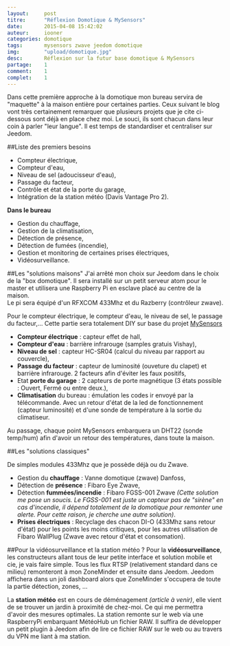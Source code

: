 ```yaml
---
layout: 	post
titre:  	"Réflexion Domotique & MySensors"
date:   	2015-04-08 15:42:02
auteur: 	iooner
categories: domotique
tags:		mysensors zwave jeedom domotique 		
img: 		"upload/domotique.jpg"
desc:		Réflexion sur la futur base domotique & MySensors
partage:	1
comment:	1
complet:	1
---
```


Dans cette première approche à la domotique mon bureau servira de "maquette" à la maison entière pour certaines parties. Ceux suivant le blog vont très certainement remarquer que plusieurs projets que je cite ci-dessous sont déjà en place chez moi. Le souci, ils sont chacun dans leur coin à parler "leur langue". Il est temps de standardiser et centraliser sur Jeedom.

##Liste des premiers besoins
 - Compteur électrique,
 - Compteur d'eau,
 - Niveau de sel (adoucisseur d'eau),
 - Passage du facteur,
 - Contrôle et état de la porte du garage,
 - Intégration de la station météo (Davis Vantage Pro 2).

**Dans le bureau**  

 - Gestion du chauffage,
 - Gestion de la climatisation,
 - Détection de présence,
 - Détection de fumées (incendie),
 - Gestion et monitoring de certaines prises électriques,
 - Vidéosurveillance.


##Les "solutions maisons"
J'ai arrêté mon choix sur Jeedom dans le choix de la "box domotique". Il sera installé sur un petit serveur atom pour le master et utilisera une Raspberry Pi en esclave placé au centre de la maison.  
Le pi sera équipé d'un RFXCOM 433Mhz et du Razberry (contrôleur zwave).  
  


Pour le compteur électrique, le compteur d'eau, le niveau de sel, le passage du facteur,... Cette partie sera totalement DIY sur base du projet [MySensors][mysensors]  

 - **Compteur électrique** : capteur effet de hall,
 - **Compteur d'eau** : barrière infrarouge (samples gratuis Vishay),
 - **Niveau de sel** : capteur HC-SR04 (calcul du niveau par rapport au couvercle),
 - **Passage du facteur** : capteur de luminosité (ouveture du clapet) et barrière infrarouge. 2 facteurs afin d'éviter les faux positifs,
 - Etat **porte du garage** : 2 capteurs de porte magnétique (3 états possible : Ouvert, Fermé ou entre deux.),
 - **Climatisation** du bureau : émulation les codes ir envoyé par la télécommande. Avec un retour d'état de la led de fonctionnement (capteur luminosité) et d'une sonde de température à la sortie du climatiseur.  

 Au passage, chaque point MySensors embarquera un DHT22 (sonde temp/hum) afin d'avoir un retour des températures, dans toute la maison.

##Les "solutions classiques"

De simples modules 433Mhz que je possède déjà ou du Zwave.  

 - Gestion du **chauffage** : Vanne domotique (zwave) Danfoss,
 - Détection de **présence** : Fibaro Eye Zwave,
 - Détection **fummées/incendie** : Fibaro FGSS-001 Zwave *(Cette solution me pose un soucis. Le FGSS-001 est juste un capteur pas de "sirène" en cas d'incendie, il dépend totalement de la domotique pour remonter une alerte. Pour cette raison, je cherche une autre solution)*.
 - **Prises électriques** : Recyclage des chacon DI-O (433Mhz sans retour d'état) pour les points les moins critiques, pour les autres utilisation de Fibaro WallPlug (Zwave avec retour d'état et consomation).


##Pour la vidéosurveillance et la station météo ?
Pour la **vidéosurveillance**, les constructeurs allant tous de leur petite interface et solution mobile et cie, je vais faire simple. Tous les flux RTSP (relativement standard dans ce milieu) remonteront à mon ZoneMinder et ensuite dans Jeedom.  Jeedom affichera dans un joli dashboard alors que ZoneMinder s'occupera de toute la partie détection, zones, ...  

La **station météo** est en cours de déménagement *(article à venir)*, elle vient de se trouver un jardin à proximité de chez-moi. Ce qui me permettra d'avoir des mesures optimales. La station remonte sur le web via une RaspberryPi embarquant MétéoHub un fichier RAW. Il suffira de développer un petit plugin à Jeedom afin de lire ce fichier RAW sur le web ou au travers du VPN me liant à ma station.



[mysensors]:		http://www.mysensors.org/

